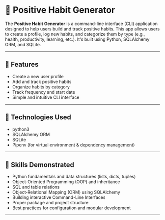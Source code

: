 # 🌱 Positive Habit Generator

The **Positive Habit Generator** is a command-line interface (CLI) application designed to help users build and track positive habits. This app allows users to create a profile, log new habits, and categorize them by type (e.g., health, productivity, learning, etc.). It's built using Python, SQLAlchemy ORM, and SQLite.

---

## 📌 Features

- Create a new user profile
- Add and track positive habits
- Organize habits by category
- Track frequency and start date
- Simple and intuitive CLI interface

---

## 🚀 Technologies Used

- python3
- SQLAlchemy ORM
- SQLite
- Pipenv (for virtual environment & dependency management)

---

## 🧠 Skills Demonstrated

- Python fundamentals and data structures (lists, dicts, tuples)
- Object-Oriented Programming (OOP) and inheritance
- SQL and table relations
- Object-Relational Mapping (ORM) using SQLAlchemy
- Building interactive Command-Line Interfaces
- Proper package and project structure
- Best practices for configuration and modular development

---
